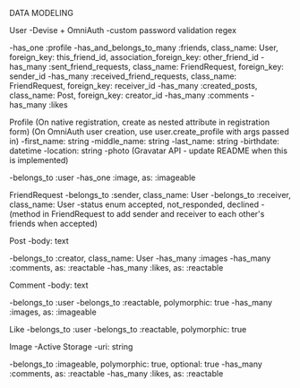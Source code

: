DATA MODELING

User
-Devise + OmniAuth
-custom password validation regex

-has_one :profile
-has_and_belongs_to_many :friends, class_name: User, 
                                  foreign_key: this_friend_id, 
                                  association_foreign_key: other_friend_id
-has_many :sent_friend_requests, class_name: FriendRequest, foreign_key: sender_id
-has_many :received_friend_requests, class_name: FriendRequest, foreign_key: receiver_id
-has_many :created_posts, class_name: Post, foreign_key: creator_id
-has_many :comments
-has_many :likes
 
Profile
(On native registration, create as nested attribute in registration form)
(On OmniAuth user creation, use user.create_profile with args passed in)
-first_name: string
-middle_name: string
-last_name: string
-birthdate: datetime
-location: string
-photo (Gravatar API - update README when this is implemented)

-belongs_to :user
-has_one :image, as: :imageable

FriendRequest
-belongs_to :sender, class_name: User
-belongs_to :receiver, class_name: User
-status enum accepted, not_responded, declined
-(method in FriendRequest to add sender and receiver to each other's friends when accepted)

Post
-body: text

-belongs_to :creator, class_name: User
-has_many :images
-has_many :comments, as: :reactable
-has_many :likes, as: :reactable

Comment
-body: text

-belongs_to :user
-belongs_to :reactable, polymorphic: true
-has_many :images, as: :imageable

Like
-belongs_to :user
-belongs_to :reactable, polymorphic: true

Image
-Active Storage
-uri: string

-belongs_to :imageable, polymorphic: true, optional: true
-has_many :comments, as: :reactable
-has_many :likes, as: :reactable

